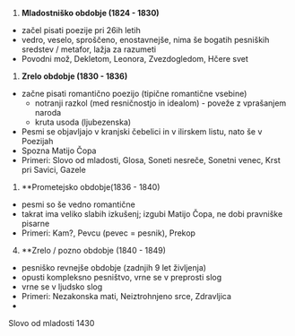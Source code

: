 1. **Mladostniško obdobje (1824 - 1830)**
- začel pisati poezije pri 26ih letih 
- vedro, veselo, sproščeno, enostavnejše, nima še bogatih pesniških sredstev / metafor, lažja za razumeti
- Povodni mož, Dekletom, Leonora, Zvezdogledom, Hčere svet

1. **Zrelo obdobje (1830 - 1836)**
- začne pisati romantično poezijo (tipične romantične vsebine)
	- notranji razkol (med resničnostjo in idealom) - poveže z vprašanjem naroda
	- kruta usoda (ljubezenska)
- Pesmi se objavljajo v kranjski čebelici in v ilirskem listu, nato še v Poezijah
- Spozna Matijo Čopa
- Primeri: Slovo od mladosti, Glosa, Soneti nesreče, Sonetni venec, Krst pri Savici, Gazele

1. **Prometejsko obdobje(1836 - 1840)
- pesmi so še vedno romantične
- takrat ima veliko slabih izkušenj; izgubi Matijo Čopa, ne dobi pravniške pisarne
- Primeri: Kam?, Pevcu (pevec = pesnik), Prekop

4. **Zrelo / pozno obdobje (1840 - 1849)
- pesniško revnejše obdobje (zadnjih 9 let življenja)
- opusti kompleksno pesništvo, vrne se v preprosti slog
- vrne se v ljudsko slog
- Primeri: Nezakonska mati, Neiztrohnjeno srce, Zdravljica
- 


Slovo od mladosti 1430
